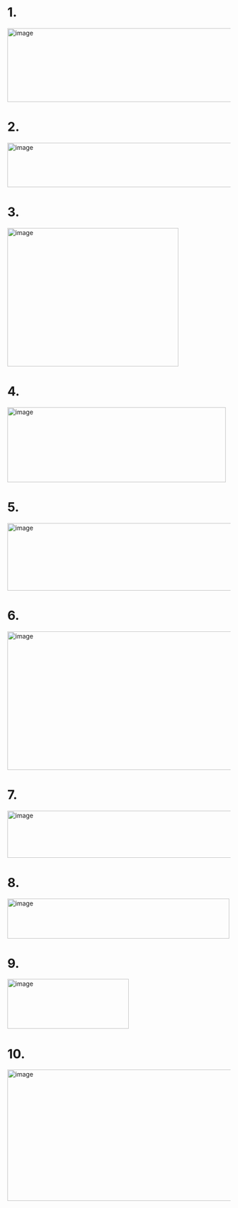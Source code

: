 # 1.
<img width="597" height="166" alt="image" src="https://github.com/user-attachments/assets/bbfdecd9-946d-4975-9a96-f670719880a1" />

# 2.
<img width="585" height="100" alt="image" src="https://github.com/user-attachments/assets/dd043278-e74b-4423-92db-5a55899f190b" />

# 3.
<img width="386" height="312" alt="image" src="https://github.com/user-attachments/assets/46c488de-1cec-4bfe-bd5a-8da441188e07" />

# 4.
<img width="493" height="169" alt="image" src="https://github.com/user-attachments/assets/9bdc1119-c9c3-4f88-83c9-ab8ab738cf67" />

# 5.
<img width="521" height="152" alt="image" src="https://github.com/user-attachments/assets/f037673f-c6ba-42f6-99cf-4c61f35ed328" />

# 6.
<img width="514" height="312" alt="image" src="https://github.com/user-attachments/assets/c5037528-676a-4dd1-9dba-0159a60611ee" />

# 7.
<img width="521" height="106" alt="image" src="https://github.com/user-attachments/assets/802ae797-df1d-4880-b685-9b995d1452cd" />

# 8.
<img width="501" height="90" alt="image" src="https://github.com/user-attachments/assets/9d2d2ac9-d85f-444f-81d3-481d198925ab" />

# 9.
<img width="274" height="112" alt="image" src="https://github.com/user-attachments/assets/1e3111e3-cd68-4e39-b911-8e5a8eae4843" />

# 10.
<img width="1273" height="296" alt="image" src="https://github.com/user-attachments/assets/405e8713-1f0a-46c8-9cf0-f23ed80ade08" />

